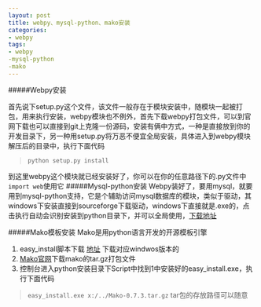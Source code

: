```yaml
---
layout: post
title: webpy、mysql-python、mako安装
categories: 
- webpy
tags:
- webpy
-mysql-python
-mako
---
```


#####Webpy安装

首先说下setup.py这个文件，该文件一般存在于模块安装中，随模块一起被打包，用来执行安装，webpy模块也不例外，首先下载webpy打包文件，可以到官网下载也可以直接到git上克隆一份源码，安装有俩中方式，一种是直接放到你的开发目录下，另一种用setup.py将万恶不便宜全局安装，具体进入到webpy模块解压后的目录中，执行下面代码
> `python setup.py install`

到这里webpy这个模块就已经安装好了，你可以在你的任意路径下的.py文件中`import web`使用它
#####Mysql-python安装
Webpy装好了，要用mysql，就要用到mysql-python支持，它是个辅助访问mysql数据库的模块，类似于驱动，其windows下安装直接到sourceforge下载驱动，windows下直接就是.exe的，点击执行自动会识别安装到python目录下，并可以全局使用，[下载地址](http://sourceforge.net/projects/mysql-python/files)

#####Mako模板安装
Mako是用python语言开发的开源模板引擎   
1. easy_install脚本下载 [地址](http://pypi.python.org/pypi/setuptools) 下载对应windwos版本的   
2. [Mako官网](http://www.makotemplates.org/)下载mako的tar.gz打包文件   
3. 控制台进入python安装目录下Script中找到1中安装好的easy_install.exe，执行下面代码
> `easy_install.exe x:/../Mako-0.7.3.tar.gz` tar包的存放路径可以随意

